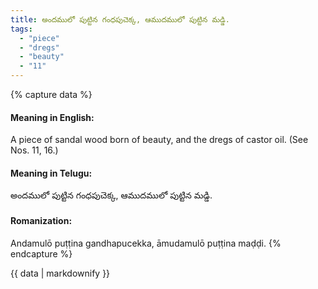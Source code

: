 ```yaml
---
title: అందములో పుట్టిన గంధపుచెక్క, ఆముదములో పుట్టిన మడ్డి.
tags:
  - "piece"
  - "dregs"
  - "beauty"
  - "11"
---
```


{% capture data %}
#### Meaning in English:
A piece of sandal wood born of beauty, and the dregs of castor oil.
(See Nos. 11, 16.)

#### Meaning in Telugu:
అందములో పుట్టిన గంధపుచెక్క, ఆముదములో పుట్టిన మడ్డి.

#### Romanization:
Andamulō puṭṭina gandhapucekka, āmudamulō puṭṭina maḍḍi.
{% endcapture %}

{{ data | markdownify }}

